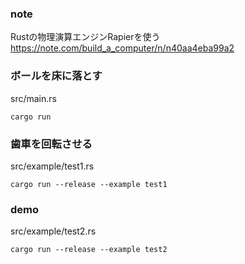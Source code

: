 ### note
Rustの物理演算エンジンRapierを使う
https://note.com/build_a_computer/n/n40aa4eba99a2 

### ボールを床に落とす
src/main.rs
```
cargo run
```

### 歯車を回転させる
src/example/test1.rs
```
cargo run --release --example test1
```

### demo
src/example/test2.rs
```
cargo run --release --example test2
```
